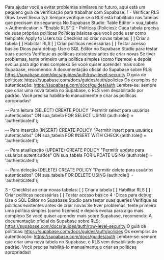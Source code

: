 
Para ajudar você a evitar problemas similares no futuro, aqui está um pequeno guia de verificação para trabalhar com Supabase:
1 - Verificar RLS (Row Level Security):
Sempre verifique se o RLS está habilitado nas tabelas que precisam de segurança
No Supabase Studio: Table Editor > sua_tabela > Authentication > "Enable RLS"
2 - Políticas (Policies):
Cada tabela precisa de suas próprias políticas
Políticas básicas que você pode usar como template:
Apply to Users.tsx
Checklist ao criar novas tabelas:
[ ] Criar a tabela
[ ] Habilitar RLS
[ ] Criar políticas necessárias
[ ] Testar acesso básico
Dicas para debug:
Use o SQL Editor no Supabase Studio para testar suas queries
Verifique as políticas existentes antes de criar novas
Se tiver problemas, tente primeiro uma política simples (como fizemos) e depois evolua para algo mais complexo
Se você quiser aprender mais sobre Supabase, recomendo:
A documentação oficial do Supabase sobre RLS: https://supabase.com/docs/guides/auth/row-level-security
O guia de políticas: https://supabase.com/docs/guides/auth/policies
Os exemplos de autenticação: https://supabase.com/docs/guides/auth
Lembre-se: sempre que criar uma nova tabela no Supabase, o RLS vem desabilitado por padrão. Você precisa habilitá-lo manualmente e criar as políticas apropriadas!

   -- Para leitura (SELECT)
   CREATE POLICY "Permitir select para usuários autenticados"
   ON sua_tabela
   FOR SELECT
   USING (auth.role() = 'authenticated');

   -- Para inserção (INSERT)
   CREATE POLICY "Permitir insert para usuários autenticados"
   ON sua_tabela
   FOR INSERT
   WITH CHECK (auth.role() = 'authenticated');

   -- Para atualização (UPDATE)
   CREATE POLICY "Permitir update para usuários autenticados"
   ON sua_tabela
   FOR UPDATE
   USING (auth.role() = 'authenticated');

   -- Para deleção (DELETE)
   CREATE POLICY "Permitir delete para usuários autenticados"
   ON sua_tabela
   FOR DELETE
   USING (auth.role() = 'authenticated');

3 - Checklist ao criar novas tabelas:
[ ] Criar a tabela
[ ] Habilitar RLS
[ ] Criar políticas necessárias
[ ] Testar acesso básico
4 -Dicas para debug:
Use o SQL Editor no Supabase Studio para testar suas queries
Verifique as políticas existentes antes de criar novas
Se tiver problemas, tente primeiro uma política simples (como fizemos) e depois evolua para algo mais complexo
Se você quiser aprender mais sobre Supabase, recomendo:
A documentação oficial do Supabase sobre RLS: https://supabase.com/docs/guides/auth/row-level-security
O guia de políticas: https://supabase.com/docs/guides/auth/policies
Os exemplos de autenticação: https://supabase.com/docs/guides/auth
Lembre-se: sempre que criar uma nova tabela no Supabase, o RLS vem desabilitado por padrão. Você precisa habilitá-lo manualmente e criar as políticas apropriadas!
